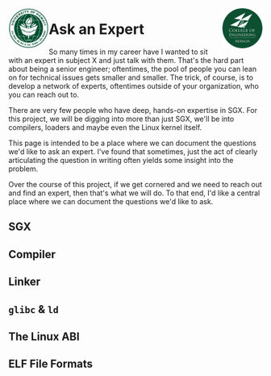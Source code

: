 <img src="https://github.com/Trusted-Execution/.github/blob/main/profile/UHMLogo.png"
     alt="CoE Logo" align="left" height="80" />
<img src="https://github.com/Trusted-Execution/.github/blob/main/profile/CollegeOfEngineering.png"
     alt="CoE Logo" align="right" width="80" />
# Ask an Expert

So many times in my career have I wanted to sit with an expert in subject X and just talk with them. 
That's the hard part about being a senior engineer; oftentimes, the pool of people you can lean on for 
technical issues gets smaller and smaller.  The trick, of course, is to develop a network of experts, 
oftentimes outside of your organization, who you can reach out to.

There are very few people who have deep, hands-on expertise in SGX.  For this project, we will
be digging into more than just SGX, we'll be into compilers, loaders and maybe even the Linux kernel
itself.

This page is intended to be a place where we can document the questions we'd like to ask an expert.
I've found that sometimes, just the act of clearly articulating the question in writing often yields
some insight into the problem.  

Over the course of this project, if we get cornered and we need to reach out and find an expert, then
that's what we will do.  To that end, I'd like a central place where we can document the questions 
we'd like to ask.

## SGX

## Compiler

## Linker

## `glibc` & `ld`

## The Linux ABI

## ELF File Formats
